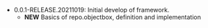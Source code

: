 * 0.0.1-RELEASE.20211019: Initial develop of framework.
  * **NEW** Basics of repo.objectbox, definition and implementation